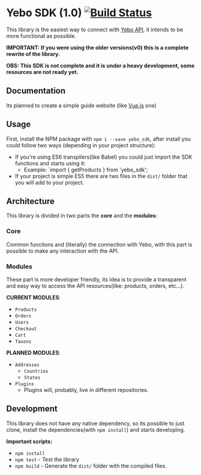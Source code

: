 # Yebo SDK (1.0) [![Build Status](https://travis-ci.org/yebo-ecommerce/js-sdk.svg?branch=develop)](https://travis-ci.org/yebo-ecommerce/js-sdk)
This library is the easiest way to connect with [Yebo API](http://yebo.com.br/), it intends to be more functional as possible.

**IMPORTANT: If you were using the older versions(v0) this is a complete rewrite of the library.**

**OBS: This SDK is not complete and it is under a heavy development, some resources are not ready yet.**

## Documentation
Its planned to create a simple guide website (like [Vue.js](http://vuejs.org/guide/) one)

## Usage
First, install the NPM package with `npm i --save yebo_sdk`, after install you could follow two ways (depending in your project structure):

* If you're using ES6 transpilers(like Babel) you could just import the SDK functions and starts using it:
  * Example: `import { getProducts } from 'yebo_sdk';
* If your project is simple ES5 there are two files in the `dist/` folder that you will add to your project.

## Architecture
This library is divided in two parts the **core** and the **modules**:

### Core
Common funcitons and (literally) the connection with Yebo, with this part is possible to make any
interaction with the API.

### Modules
These part is more developer friendly, its idea is to provide a transparent and easy way to access
the API resources(like: products, orders, etc...).

**CURRENT MODULES**:

* `Products`
* `Orders`
* `Users`
* `Checkout`
* `Cart`
* `Taxons`

**PLANNED MODULES**:

* `Addresses`
  * `Countries`
  * `States`
* `Plugins`
  * Plugins will, probably, live in different repositories.

## Development
This library does not have any native dependency, so its possible to just clone, install the
dependencies(with `npm install`) and starts developing.

**Important scripts:**

* `npm install`
* `npm test` - Test the library
* `npm build` - Generate the `dist/` folder with the compiled files.
